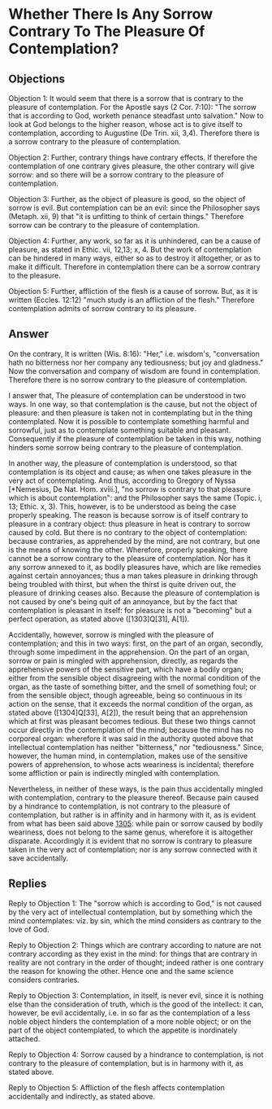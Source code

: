 # Whether There Is Any Sorrow Contrary To The Pleasure Of Contemplation?

## Objections

Objection 1: It would seem that there is a sorrow that is contrary to the pleasure of contemplation. For the Apostle says (2 Cor. 7:10): "The sorrow that is according to God, worketh penance steadfast unto salvation." Now to look at God belongs to the higher reason, whose act is to give itself to contemplation, according to Augustine (De Trin. xii, 3,4). Therefore there is a sorrow contrary to the pleasure of contemplation.

Objection 2: Further, contrary things have contrary effects. If therefore the contemplation of one contrary gives pleasure, the other contrary will give sorrow: and so there will be a sorrow contrary to the pleasure of contemplation.

Objection 3: Further, as the object of pleasure is good, so the object of sorrow is evil. But contemplation can be an evil: since the Philosopher says (Metaph. xii, 9) that "it is unfitting to think of certain things." Therefore sorrow can be contrary to the pleasure of contemplation.

Objection 4: Further, any work, so far as it is unhindered, can be a cause of pleasure, as stated in Ethic. vii, 12,13; x, 4. But the work of contemplation can be hindered in many ways, either so as to destroy it altogether, or as to make it difficult. Therefore in contemplation there can be a sorrow contrary to the pleasure.

Objection 5: Further, affliction of the flesh is a cause of sorrow. But, as it is written (Eccles. 12:12) "much study is an affliction of the flesh." Therefore contemplation admits of sorrow contrary to its pleasure.

## Answer

On the contrary, It is written (Wis. 8:16): "Her," i.e. wisdom's, "conversation hath no bitterness nor her company any tediousness; but joy and gladness." Now the conversation and company of wisdom are found in contemplation. Therefore there is no sorrow contrary to the pleasure of contemplation.

I answer that, The pleasure of contemplation can be understood in two ways. In one way, so that contemplation is the cause, but not the object of pleasure: and then pleasure is taken not in contemplating but in the thing contemplated. Now it is possible to contemplate something harmful and sorrowful, just as to contemplate something suitable and pleasant. Consequently if the pleasure of contemplation be taken in this way, nothing hinders some sorrow being contrary to the pleasure of contemplation.

In another way, the pleasure of contemplation is understood, so that contemplation is its object and cause; as when one takes pleasure in the very act of contemplating. And thus, according to Gregory of Nyssa [*Nemesius, De Nat. Hom. xviii.], "no sorrow is contrary to that pleasure which is about contemplation": and the Philosopher says the same (Topic. i, 13; Ethic. x, 3). This, however, is to be understood as being the case properly speaking. The reason is because sorrow is of itself contrary to pleasure in a contrary object: thus pleasure in heat is contrary to sorrow caused by cold. But there is no contrary to the object of contemplation: because contraries, as apprehended by the mind, are not contrary, but one is the means of knowing the other. Wherefore, properly speaking, there cannot be a sorrow contrary to the pleasure of contemplation. Nor has it any sorrow annexed to it, as bodily pleasures have, which are like remedies against certain annoyances; thus a man takes pleasure in drinking through being troubled with thirst, but when the thirst is quite driven out, the pleasure of drinking ceases also. Because the pleasure of contemplation is not caused by one's being quit of an annoyance, but by the fact that contemplation is pleasant in itself: for pleasure is not a "becoming" but a perfect operation, as stated above ([1303]Q[31], A[1]).

Accidentally, however, sorrow is mingled with the pleasure of contemplation; and this in two ways: first, on the part of an organ, secondly, through some impediment in the apprehension. On the part of an organ, sorrow or pain is mingled with apprehension, directly, as regards the apprehensive powers of the sensitive part, which have a bodily organ; either from the sensible object disagreeing with the normal condition of the organ, as the taste of something bitter, and the smell of something foul; or from the sensible object, though agreeable, being so continuous in its action on the sense, that it exceeds the normal condition of the organ, as stated above ([1304]Q[33], A[2]), the result being that an apprehension which at first was pleasant becomes tedious. But these two things cannot occur directly in the contemplation of the mind; because the mind has no corporeal organ: wherefore it was said in the authority quoted above that intellectual contemplation has neither "bitterness," nor "tediousness." Since, however, the human mind, in contemplation, makes use of the sensitive powers of apprehension, to whose acts weariness is incidental; therefore some affliction or pain is indirectly mingled with contemplation.

Nevertheless, in neither of these ways, is the pain thus accidentally mingled with contemplation, contrary to the pleasure thereof. Because pain caused by a hindrance to contemplation, is not contrary to the pleasure of contemplation, but rather is in affinity and in harmony with it, as is evident from what has been said above [1305](A[4]): while pain or sorrow caused by bodily weariness, does not belong to the same genus, wherefore it is altogether disparate. Accordingly it is evident that no sorrow is contrary to pleasure taken in the very act of contemplation; nor is any sorrow connected with it save accidentally.

## Replies

Reply to Objection 1: The "sorrow which is according to God," is not caused by the very act of intellectual contemplation, but by something which the mind contemplates: viz. by sin, which the mind considers as contrary to the love of God.

Reply to Objection 2: Things which are contrary according to nature are not contrary according as they exist in the mind: for things that are contrary in reality are not contrary in the order of thought; indeed rather is one contrary the reason for knowing the other. Hence one and the same science considers contraries.

Reply to Objection 3: Contemplation, in itself, is never evil, since it is nothing else than the consideration of truth, which is the good of the intellect: it can, however, be evil accidentally, i.e. in so far as the contemplation of a less noble object hinders the contemplation of a more noble object; or on the part of the object contemplated, to which the appetite is inordinately attached.

Reply to Objection 4: Sorrow caused by a hindrance to contemplation, is not contrary to the pleasure of contemplation, but is in harmony with it, as stated above.

Reply to Objection 5: Affliction of the flesh affects contemplation accidentally and indirectly, as stated above.